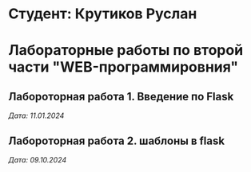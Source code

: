 # Студент: Крутиков Руслан

# Лабораторные работы по второй части "WEB-программировния"

## Лабороторная работа 1. Введение по Flask

*Дата: 11.01.2024*

## Лабороторная работа 2. шаблоны в flask

*Дата: 09.10.2024*

